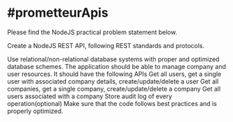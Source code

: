 # #prometteurApis
Please find the NodeJS practical problem statement below. 

 

Create a NodeJS REST API, following REST standards and protocols.

Use relational/non-relational database systems with proper and optimized database schemes.
The application should be able to manage company and user resources. 
It should have the following APIs
Get all users, get a single user with associated company details, create/update/delete a user
Get all companies, get a single company, create/update/delete a company
Get all users associated with a company
Store audit log of every operation(optional)
Make sure that the code follows best practices and is properly optimized.